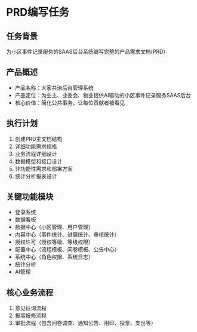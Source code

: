 # PRD编写任务

## 任务背景
为小区事件记录服务的SAAS后台系统编写完整的产品需求文档(PRD)

## 产品概述
- 产品名称：大家共治后台管理系统
- 产品定位：为业主、业委会、物业提供AI驱动的小区事件记录服务SAAS后台
- 核心价值：简化公共事务，让每位贡献者被看见

## 执行计划
1. 创建PRD主文档结构
2. 详细功能需求规格
3. 业务流程详细设计  
4. 数据模型和接口设计
5. 非功能性需求和部署方案
6. 统计分析报表设计

## 关键功能模块
- 登录系统
- 数据看板
- 数据中心（小区管理、用户管理）
- 内容中心（事件统计、进展统计、审核统计）
- 授权许可（授权等级、等级权限）
- 配置中心（流程模板、问卷模板、公告中心）
- 系统中心（角色权限、系统日志）
- 统计分析
- AI管理

## 核心业务流程
1. 意见征询流程
2. 报事报修流程
3. 审批流程（包含问卷调查、通知公告、用印、投票、支出等）